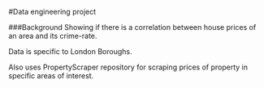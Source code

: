 #Data engineering project

###Background
Showing if there is a correlation between house prices of an area 
and its crime-rate. 

Data is specific to London Boroughs. 

Also uses PropertyScraper repository for scraping prices of property
in specific areas of interest.

